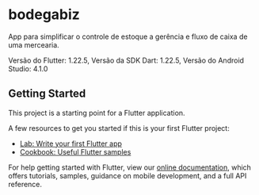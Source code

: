 # bodegabiz

App para simplificar o controle de estoque a gerência e fluxo de caixa de uma mercearia.

Versão do Flutter: 1.22.5,
Versão da SDK Dart: 1.22.5,
Versão do Android Studio: 4.1.0

## Getting Started

This project is a starting point for a Flutter application.

A few resources to get you started if this is your first Flutter project:

- [Lab: Write your first Flutter app](https://flutter.dev/docs/get-started/codelab)
- [Cookbook: Useful Flutter samples](https://flutter.dev/docs/cookbook)

For help getting started with Flutter, view our
[online documentation](https://flutter.dev/docs), which offers tutorials,
samples, guidance on mobile development, and a full API reference.
